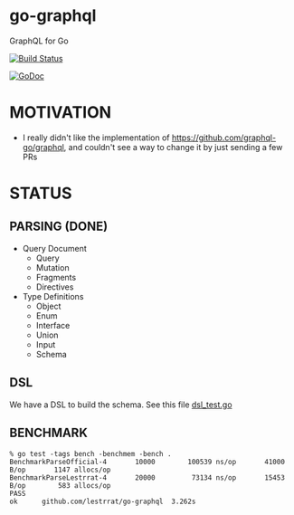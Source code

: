 # go-graphql

GraphQL for Go

[![Build Status](https://travis-ci.org/lestrrat/go-graphql.png?branch=master)](https://travis-ci.org/lestrrat/go-graphql)

[![GoDoc](https://godoc.org/github.com/lestrrat/go-graphql?status.svg)](https://godoc.org/github.com/lestrrat/go-graphql)

# MOTIVATION

* I really didn't like the implementation of https://github.com/graphql-go/graphql, and couldn't see a way to change it by just sending a few PRs

# STATUS

## PARSING (DONE)

* Query Document
  * Query
  * Mutation
  * Fragments
  * Directives
* Type Definitions
  * Object
  * Enum
  * Interface
  * Union
  * Input
  * Schema

## DSL

We have a DSL to build the schema. See this file [dsl_test.go](./dsl/dsl_test.go)

## BENCHMARK

```
% go test -tags bench -benchmem -bench .
BenchmarkParseOfficial-4       10000        100539 ns/op       41000 B/op       1147 allocs/op
BenchmarkParseLestrrat-4       20000         73134 ns/op       15453 B/op        583 allocs/op
PASS
ok      github.com/lestrrat/go-graphql  3.262s
```
